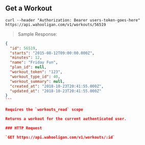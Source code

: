 ## Get a Workout

```shell
curl --header "Authorization: Bearer users-token-goes-here" https://api.wahooligan.com/v1/workouts/56519
```

> Sample Response:

``````json
{
  "id": 56519,
  "starts": "2015-08-12T09:00:00.000Z",
  "minutes": 12,
  "name": "Friday Fun",
  "plan_id": null,
  "workout_token": "123",
  "workout_type_id": 40,
  "workout_summary": null,
  "created_at": "2018-10-23T20:41:55.000Z",
  "updated_at": "2018-10-23T20:41:55.000Z"
}
```

Requires the `workouts_read` scope

Returns a workout for the current authenticated user.

### HTTP Request

`GET https://api.wahooligan.com/v1/workouts/:id`
